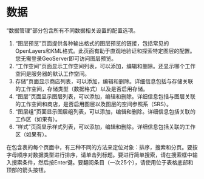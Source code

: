数据
=====
“数据管理”部分包含所有不同数据相关设置的配置选项。

1. “图层预览”页面提供各种输出格式的图层预览的链接，包括常见的OpenLayers和KML格式。此页面有助于直观地验证和探索特定图层的配置。您无需登录GeoServer即可访问图层预览。
2. “工作空间”页面显示工作空间列表，可以添加，编辑和删除。还显示哪个工作空间是服务器的默认工作空间。
3. 存储”页面显示商店列表，可以添加，编辑和删除。详细信息包括与存储关联的工作空间，存储类型（数据格式）以及是否启用存储。
4. “图层”页面显示图层列表，可以添加，编辑和删除。详细信息包括与图层关联的工作空间和商店，是否启用图层以及图层的空间参照系（SRS）。
5. “图层组”页面显示图层组列表，可以添加，编辑和删除。详细信息包括关联的工作区（如果有）。
6. “样式”页面显示样式列表，可以添加，编辑和删除。详细信息包括关联的工作区（如果有）。

在包含表的每个页面中，有三种不同的方法来定位对象：排序，搜索和分页。要按字母顺序对数据类型进行排序，请单击列标题。要进行简单搜索，请在搜索框中输入搜索条件，然后按Enter键。要翻阅条目（一次25个），请使用位于表格底部和顶部的箭头按钮。